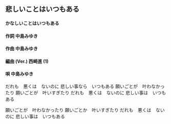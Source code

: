 ## 悲しいことはいつもある
#### かなしいことはいつもある


#### 作詞        中島みゆき
#### 作曲        中島みゆき
#### 編曲 (Ver.) 西崎進 (1)
#### 唄          中島みゆき


だれも　悪くは　ないのに
悲しい事なら　いつもある
願いごとが　叶わなかったり
願いごとが　叶いすぎたり
だれも　悪くは　ないのに
悲しい事は　いつもある

願いごとが　叶わなかったり
願いごとか　叶いすぎたり
だれも　悪くは　ないのに
悲しい事は　いつもある
